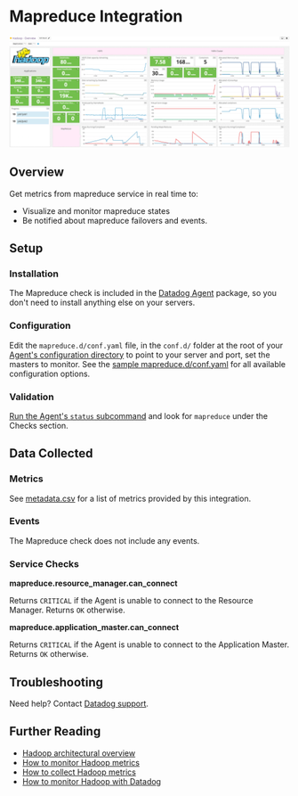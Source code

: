 # Mapreduce Integration

![MapReduce Dashboard][1]

## Overview

Get metrics from mapreduce service in real time to:

* Visualize and monitor mapreduce states
* Be notified about mapreduce failovers and events.

## Setup
### Installation

The Mapreduce check is included in the [Datadog Agent][2] package, so you don't need to install anything else on your servers.

### Configuration

Edit the `mapreduce.d/conf.yaml` file, in the `conf.d/` folder at the root of your [Agent's configuration directory][3] to point to your server and port, set the masters to monitor. See the [sample mapreduce.d/conf.yaml][4] for all available configuration options.

### Validation

[Run the Agent's `status` subcommand][5] and look for `mapreduce` under the Checks section.

## Data Collected
### Metrics
See [metadata.csv][6] for a list of metrics provided by this integration.

### Events
The Mapreduce check does not include any events.

### Service Checks
**mapreduce.resource_manager.can_connect**

Returns `CRITICAL` if the Agent is unable to connect to the Resource Manager.
Returns `OK` otherwise.

**mapreduce.application_master.can_connect**

Returns `CRITICAL` if the Agent is unable to connect to the Application Master.
Returns `OK` otherwise.

## Troubleshooting
Need help? Contact [Datadog support][7].

## Further Reading

* [Hadoop architectural overview][8]
* [How to monitor Hadoop metrics][9]
* [How to collect Hadoop metrics][10]
* [How to monitor Hadoop with Datadog][11]


[1]: https://raw.githubusercontent.com/DataDog/integrations-core/master/mapreduce/images/mapreduce_dashboard.png
[2]: https://app.datadoghq.com/account/settings#agent
[3]: https://docs.datadoghq.com/agent/faq/agent-configuration-files/#agent-configuration-directory
[4]: https://github.com/DataDog/integrations-core/blob/master/mapreduce/datadog_checks/mapreduce/data/conf.yaml.example
[5]: https://docs.datadoghq.com/agent/faq/agent-commands/#agent-status-and-information
[6]: https://github.com/DataDog/integrations-core/blob/master/mapreduce/metadata.csv
[7]: https://docs.datadoghq.com/help
[8]: https://www.datadoghq.com/blog/hadoop-architecture-overview
[9]: https://www.datadoghq.com/blog/monitor-hadoop-metrics
[10]: https://www.datadoghq.com/blog/collecting-hadoop-metrics
[11]: https://www.datadoghq.com/blog/monitor-hadoop-metrics-datadog
